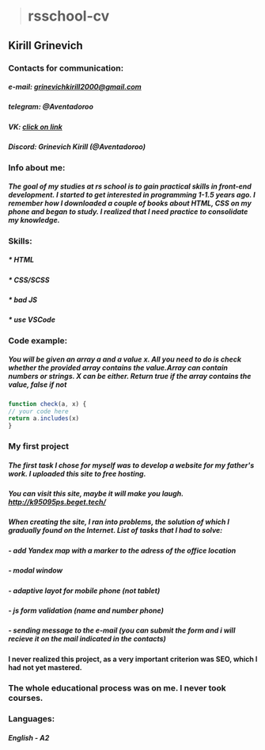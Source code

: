 > # rsschool-cv

## **Kirill Grinevich**

### **Contacts for communication:**
##### **e-mail:** *grinevichkirill2000@gmail.com*
##### **telegram:** *@Aventadoroo*
##### **VK:** *[click on link](https://vk.com/kirillgrinevich)*
##### **Discord:** *Grinevich Kirill (@Aventadoroo)*

### **Info about me:**

##### The goal of my studies at ***rs school*** is to gain practical skills in front-end development. I started to get interested in programming 1-1.5 years ago. I remember how I downloaded a couple of books about HTML, CSS on my phone and began to study. I realized that I need practice to consolidate my knowledge. 

### **Skills:**

##### * HTML
##### * CSS/SCSS
##### * bad JS
##### * use VSCode

### **Code example:**

##### *You will be given an array a and a value x. All you need to do is check whether the provided array contains the value.Array can contain numbers or strings. X can be either. Return true if the array contains the value, false if not*
``` javascript
function check(a, x) {
// your code here
return a.includes(x)
}
```

### **My first project**
##### The first task I chose for myself was to develop a website for my father's work. I uploaded this site to free hosting.
##### You can visit this site, maybe it will make you laugh. http://k95095ps.beget.tech/
##### When creating the site, I ran into problems, the solution of which I gradually found on the Internet. List of tasks that I had to solve:
##### - add Yandex map with a marker to the adress of the office location
##### - modal window
##### - adaptive layot for mobile phone (not tablet)
##### - js form validation (name and number phone)
##### - sending message to the e-mail (you can submit the form and i will recieve it on the mail indicated in the contacts)
#### I never realized this project, as a very important criterion was SEO, which I had not yet mastered.

### **The whole educational process was on me. I never took courses.**

### **Languages:**
##### English - A2







